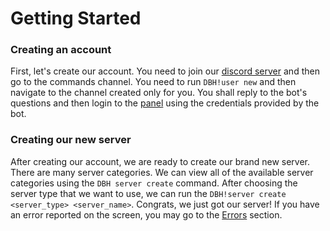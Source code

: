# Getting Started

### Creating an account
First, let's create our account. You need to join our [discord server](https://discord.gg/dbh) and then go to the commands channel. You need to run `DBH!user new` and then navigate to the channel created only for you. You shall reply to the bot's questions and then login to the [panel](https://panel.danbot.host) using the credentials provided by the bot.
<br>

### Creating our new server
After creating our account, we are ready to create our brand new server. There are many server categories. We can view all of the available server categories using the `DBH server create` command. After choosing the server type that we want to use, we can run the `DBH!server create <server_type> <server_name>`. Congrats, we just got our server! If you have an error reported on the screen, you may go to the [Errors](https://dbh.tolis.tech/docs/errors/) section.
<br>
